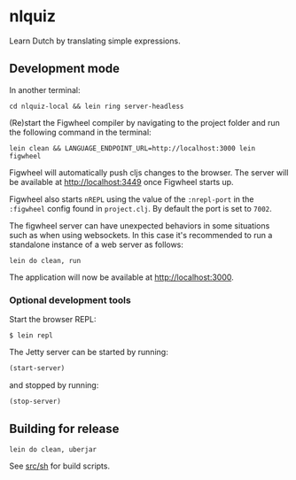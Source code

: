 # nlquiz

Learn Dutch by translating simple expressions.

## Development mode

In another terminal:

```
cd nlquiz-local && lein ring server-headless
```

(Re)start the Figwheel compiler by navigating to the project folder and run the following command in the terminal:

```
lein clean && LANGUAGE_ENDPOINT_URL=http://localhost:3000 lein figwheel
```

Figwheel will automatically push cljs changes to the browser. The server will be available at [http://localhost:3449](http://localhost:3449) once Figwheel starts up. 

Figwheel also starts `nREPL` using the value of the `:nrepl-port` in the `:figwheel`
config found in `project.clj`. By default the port is set to `7002`.

The figwheel server can have unexpected behaviors in some situations such as when using
websockets. In this case it's recommended to run a standalone instance of a web server as follows:

```
lein do clean, run
```

The application will now be available at [http://localhost:3000](http://localhost:3000).

### Optional development tools

Start the browser REPL:

```
$ lein repl
```
The Jetty server can be started by running:

```clojure
(start-server)
```
and stopped by running:
```clojure
(stop-server)
```

## Building for release

```
lein do clean, uberjar
```

See [src/sh](src/sh) for build scripts.
